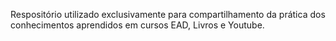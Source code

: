Respositório utilizado exclusivamente para compartilhamento da prática dos conhecimentos aprendidos em cursos EAD, Livros e Youtube.
